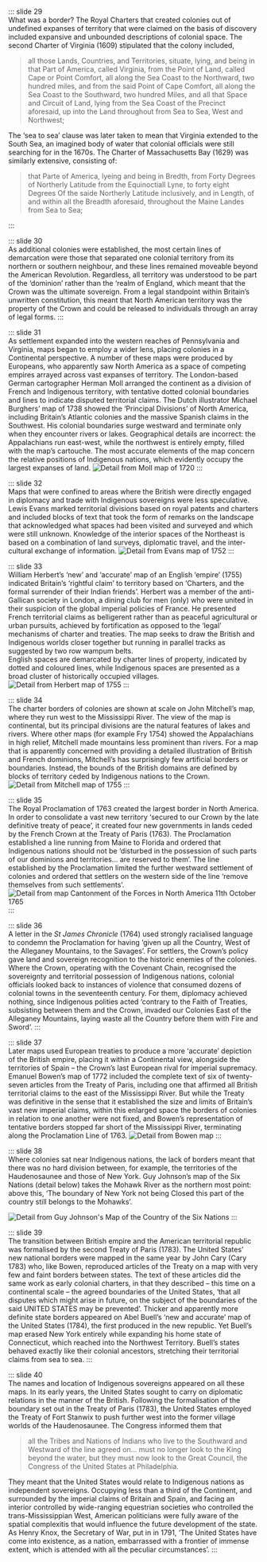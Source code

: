 ::: slide 29  
What was a border? The Royal Charters that created colonies out of undefined expanses of territory that were claimed on the basis of discovery included expansive and unbounded descriptions of colonial space. The second Charter of Virginia (1609) stipulated that the colony included,

> all those Lands, Countries, and Territories, situate, lying, and being in that Part of America, called Virginia, from the Point of Land, called Cape or Point Comfort, all along the Sea Coast to the Northward, two hundred miles, and from the said Point of Cape Comfort, all along the Sea Coast to the Southward, two hundred Miles, and all that Space and Circuit of Land, lying from the Sea Coast of the Precinct aforesaid, up into the Land throughout from Sea to Sea, West and Northwest;

The ‘sea to sea’ clause was later taken to mean that Virginia extended to the South Sea, an imagined body of water that colonial officials were still searching for in the 1670s. The Charter of Massachusetts Bay (1629) was similarly extensive, consisting of:

> that Parte of America, lyeing and being in Bredth, from Forty Degrees of Northerly Latitude from the Equinoctiall Lyne, to forty eight Degrees Of the saide Northerly Latitude inclusively, and in Length, of and within all the Breadth aforesaid, throughout the Maine Landes from Sea to Sea;  
> 
:::

::: slide 30  
As additional colonies were established, the most certain lines of demarcation were those that separated one colonial territory from its northern or southern neighbour, and these lines remained moveable beyond the American Revolution. Regardless, all territory was understood to be part of the ‘dominion’ rather than the ‘realm of England, which meant that the Crown was the ultimate sovereign. From a legal standpoint within Britain’s unwritten constitution, this meant that North American territory was the property of the Crown and could be released to individuals through an array of legal forms.
:::

::: slide 31  
As settlement expanded into the western reaches of Pennsylvania and Virginia, maps began to employ a wider lens, placing colonies in a Continental perspective. A number of these maps were produced by Europeans, who apparently saw North America as a space of competing empires arrayed across vast expanses of territory. The London-based German cartographer Herman Moll arranged the continent as a division of French and Indigenous territory, with tentative dotted colonial boundaries and lines to indicate disputed territorial claims. The Dutch illustrator Michael Burghers’ map of 1738 showed the ‘Principal Divisions’ of North America, including Britain’s Atlantic colonies and the massive Spanish claims in the Southwest. His colonial boundaries surge westward and terminate only when they encounter rivers or lakes. Geographical details are incorrect: the Appalachians run east-west, while the northwest is entirely empty, filled with the map’s cartouche. The most accurate elements of the map concern the relative positions of Indigenous nations, which evidently occupy the largest expanses of land.
![Detail from Moll map of 1720](../assets/img/stories/31-6-Moll-1720.jpg)
:::

::: slide 32  
Maps that were confined to areas where the British were directly engaged in diplomacy and trade with Indigenous sovereigns were less speculative. Lewis Evans marked territorial divisions based on royal patents and charters and included blocks of text that took the form of remarks on the landscape that acknowledged what spaces had been visited and surveyed and which were still unknown. Knowledge of the interior spaces of the Northeast is based on a combination of land surveys, diplomatic travel, and the inter-cultural exchange of information.
![Detail from Evans map of 1752](../assets/img/stories/32-8-Evans-1752.jpg)
:::

::: slide 33  
William Herbert’s ‘new’ and ‘accurate’ map of an English ‘empire’ (1755) indicated Britain’s ‘rightful claim’ to territory based on ‘Charters, and the formal surrender of their Indian friends’. Herbert was a member of the anti-Gallican society in London, a dining club for men (only) who were united in their suspicion of the global imperial policies of France. He presented French territorial claims as belligerent rather than as peaceful agricultural or urban pursuits, achieved by fortification as opposed to the ‘legal’ mechanisms of charter and treaties. The map seeks to draw the British and Indigenous worlds closer together but running in parallel tracks as suggested by two row wampum belts.  
English spaces are demarcated by charter lines of property, indicated by dotted and coloured lines, while Indigenous spaces are presented as a broad cluster of historically occupied villages.
![Detail from Herbert map of 1755](../assets/img/stories/33-Herbert.jpg)
:::

::: slide 34  
The charter borders of colonies are shown at scale on John Mitchell’s map, where they run west to the Mississippi River. The view of the map is continental, but its principal divisions are the natural features of lakes and rivers. Where other maps (for example Fry 1754) showed the Appalachians in high relief, Mitchell made mountains less prominent than rivers. For a map that is apparently concerned with providing a detailed illustration of British and French dominions, Mitchell’s has surprisingly few artificial borders or boundaries. Instead, the bounds of the British domains are defined by blocks of territory ceded by Indigenous nations to the Crown.
![Detail from Mitchell map of 1755](../assets/img/stories/34-Mitchell-1755h.jpg)
:::

::: slide 35  
The Royal Proclamation of 1763 created the largest border in North America. In order to consolidate a vast new territory ‘secured to our Crown by the late definitive treaty of peace’, it created four new governments in lands ceded by the French Crown at the Treaty of Paris (1763). The Proclamation established a line running from Maine to Florida and ordered that Indigenous nations should not be ‘disturbed in the possession of such parts of our dominions and territories... are reserved to them’. The line established by the Proclamation limited the further westward settlement of colonies and ordered that settlers on the western side of the line ‘remove themselves from such settlements’.
![Detail from map Cantonment of the Forces in North America 11th October 1765](../assets/img/stories/35-CantonmentoftheforcesinNorthAmerica11thOctr1765.jpg)
:::

::: slide 36  
A letter in the _St James Chronicle_ (1764) used strongly racialised language to condemn the Proclamation for having ‘given up all the Country, West of the Alleganey Mountains, to the Savages’. For settlers, the Crown’s policy gave land and sovereign recognition to the historic enemies of the colonies. Where the Crown, operating with the Covenant Chain, recognised the sovereignty and territorial possession of Indigenous nations, colonial officials looked back to instances of violence that consumed dozens of colonial towns in the seventeenth century. For them, diplomacy achieved nothing, since Indigenous polities acted ‘contrary to the Faith of Treaties, subsisting between them and the Crown, invaded our Colonies East of the Alleganey Mountains, laying waste all the Country before them with Fire and Sword’.
:::

::: slide 37  
Later maps used European treaties to produce a more ‘accurate’ depiction of the British empire, placing it within a Continental view, alongside the territories of Spain – the Crown’s last European rival for imperial supremacy. Emanuel Bowen’s map of 1772 included the complete text of six of twenty-seven articles from the Treaty of Paris, including one that affirmed all British territorial claims to the east of the Mississippi River. But while the Treaty was definitive in the sense that it established the size and limits of Britain’s vast new imperial claims, within this enlarged space the borders of colonies in relation to one another were not fixed, and Bowen’s representation of tentative borders stopped far short of the Mississippi River, terminating along the Proclamation Line of 1763.
![Detail from Bowen map](../assets/img/stories/37-Bowen-1772c.jpg)
:::

::: slide 38  
Where colonies sat near Indigenous nations, the lack of borders meant that there was no hard division between, for example, the territories of the Haudenosaunee and those of New York. Guy Johnson’s map of the Six Nations (detail below) takes the Mohawk River as the northern most point: above this, ‘The boundary of New York not being Closed this part of the country still belongs to the Mohawks’.
>
![Detail from Guy Johnson's Map of the Country of the Six Nations](../assets/img/stories/38-Guy_Johnson,_Map_of_the_Country_of_the_VI_Nations_1771.jpg)
:::

::: slide 39  
The transition between British empire and the American territorial republic was formalised by the second Treaty of Paris (1783). The United States’ new national borders were mapped in the same year by John Cary (Cary 1783) who, like Bowen, reproduced articles of the Treaty on a map with very few and faint borders between states. The text of these articles did the same work as early colonial charters, in that they described – this time on a continental scale – the agreed boundaries of the United States, ‘that all disputes which might arise in future, on the subject of the boundaries of the said UNITED STATES may be prevented’. Thicker and apparently more definite state borders appeared on Abel Buell’s ‘new and accurate’ map of the United States (1784), the first produced in the new republic. Yet Buell’s map erased New York entirely while expanding his home state of Connecticut, which reached into the Northwest Territory. Buell’s states behaved exactly like their colonial ancestors, stretching their territorial claims from sea to sea.
:::

::: slide 40  
The names and location of Indigenous sovereigns appeared on all these maps. In its early years, the United States sought to carry on diplomatic relations in the manner of the British. Following the formalisation of the boundary set out in the Treaty of Paris (1783), the United States employed the Treaty of Fort Stanwix to push further west into the former village worlds of the Haudenosaunee. The Congress informed them that

> all the Tribes and Nations of Indians who live to the Southward and Westward of the line agreed on... must no longer look to the King beyond the water, but they must now look to the Great Council, the Congress of the United States at Philadelphia.

They meant that the United States would relate to Indigenous nations as independent sovereigns. Occupying less than a third of the Continent, and surrounded by the imperial claims of Britain and Spain, and facing an interior controlled by wide-ranging equestrian societies who controlled the trans-Mississippian West, American politicians were fully aware of the spatial complexitis that would influence the future development of the state. As Henry Knox, the Secretary of War, put in in 1791, ‘The United States have come into existence, as a nation, embarrassed with a frontier of immense extent, which is attended with all the peculiar circumstances’.
:::
